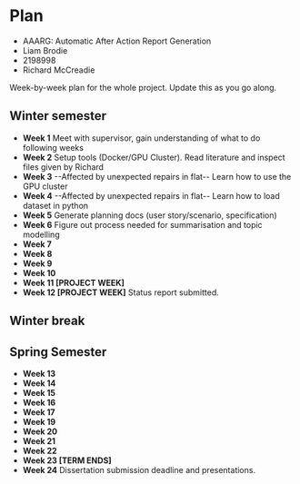# Plan

* AAARG: Automatic After Action Report Generation
* Liam Brodie
* 2198998
* Richard McCreadie

Week-by-week plan for the whole project. Update this as you go along.

## Winter semester

* **Week 1**
Meet with supervisor, gain understanding of what to do following weeks
* **Week 2**
Setup tools (Docker/GPU Cluster). Read literature and inspect files given by Richard
* **Week 3**
--Affected by unexpected repairs in flat--
Learn how to use the GPU cluster
* **Week 4**
--Affected by unexpected repairs in flat--
Learn how to load dataset in python
* **Week 5**
Generate planning docs (user story/scenario, specification)
* **Week 6**
Figure out process needed for summarisation and topic modelling
* **Week 7**
* **Week 8**
* **Week 9**
* **Week 10**
* **Week 11 [PROJECT WEEK]**
* **Week 12 [PROJECT WEEK]** Status report submitted.

## Winter break

## Spring Semester

* **Week 13**
* **Week 14**
* **Week 15**
* **Week 16**
* **Week 17**
* **Week 19**
* **Week 20**
* **Week 21**
* **Week 22**
* **Week 23 [TERM ENDS]**
* **Week 24** Dissertation submission deadline and presentations.

